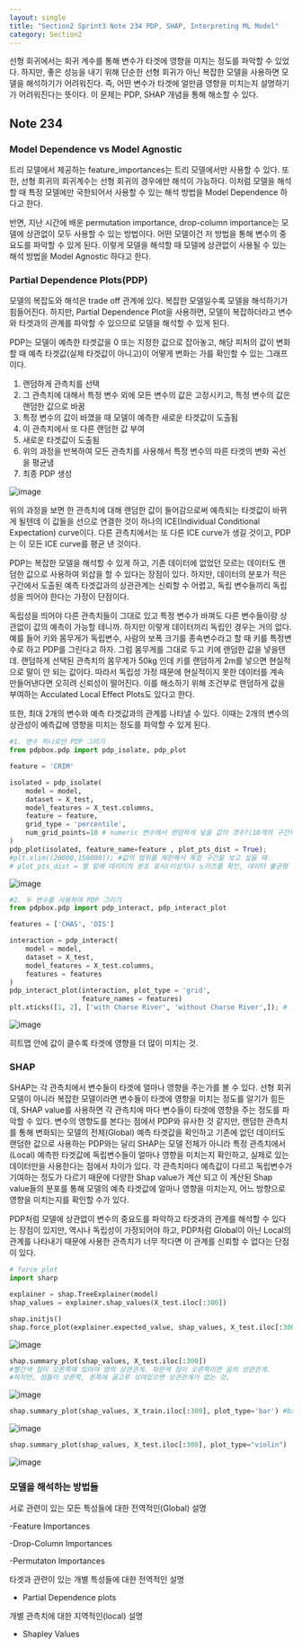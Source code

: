 ```yaml
---
layout: single
title: "Section2 Sprint3 Note 234 PDP, SHAP, Interpreting ML Model"
category: Section2
---
```


선형 회귀에서는 회귀 계수를 통해 변수가 타겟에 영향을 미치는 정도를 파악할 수 있었다. 하지만, 좋은 성능을 내기 위해 단순한 선형 회귀가 아닌 복잡한 모델을 사용하면 모델을 해석하기가 어려워진다.
즉, 어떤 변수가 타겟에 얼만큼 영향을 미치는지 설명하기가 어려워진다는 뜻이다. 이 문제는 PDP, SHAP 개념을 통해 해소할 수 있다.

## Note 234
### Model Dependence vs Model Agnostic
트리 모델에서 제공하는 feature_importances는 트리 모델에서만 사용할 수 있다. 또한, 선형 회귀의 회귀계수는 선형 회귀의 경우에만 해석이 가능하다.
이처럼 모델을 해석할 때 특정 모델에만 국한되어서 사용할 수 있는 해석 방법을 Model Dependence 하다고 한다.

반면, 지난 시간에 배운 permutation importance, drop-column importance는 모델에 상관없이 모두 사용할 수 있는 방법이다. 어떤 모델이건 저 방법을 통해 변수의 중요도를 파악할 수 있게 된다.
이렇게 모델을 해석할 때 모델에 상관없이 사용될 수 있는 해석 방법을 Model Agnostic 하다고 한다.

### Partial Dependence Plots(PDP)
모델의 복잡도와 해석은 trade off 관계에 있다. 복잡한 모델일수록 모델을 해석하기가 힘들어진다. 하지만, Partial Dependence Plot을 사용하면, 모델이 복잡하더라고 변수와 타겟과의 관계를
파악할 수 있으므로 모델을 해석할 수 있게 된다.

PDP는 모델이 예측한 타겟값을 0 또는 지정한 값으로 잡아놓고, 해당 피처의 값이 변화할 때 예측 타겟값(실제 타겟값이 아니고)이 어떻게 변화는 가를 확인할 수 있는 그래프이다. 
1) 랜덤하게 관측치를 선택
2) 그 관측치에 대해서 특정 변수 외에 모든 변수의 값은 고정시키고, 특정 변수의 값은 랜덤한 값으로 바꿈
3) 특정 변수의 값이 바꼈을 때 모델이 예측한 새로운 타겟값이 도출됨
4) 이 관측치에서 또 다른 랜덤한 값 부여
5) 새로운 타겟값이 도출됨
6) 위의 과정을 반복하여 모든 관측치를 사용해서 특정 변수의 따른 타겟의 변화 곡선을 평균냄
7) 최종 PDP 생성

![image](https://user-images.githubusercontent.com/97672187/158373189-c31ee196-184a-478e-b887-0f8f91c5f666.png)

위의 과정을 보면 한 관측치에 대해 랜덤한 값이 들어감으로써 예측되는 타겟값이 바뀌게 될텐데 이 값들을 선으로 연결한 것이 하나의 ICE(Individual Conditional Expectation) curve이다.
다른 관측치에서는 또 다른 ICE curve가 생길 것이고, PDP는 이 모든 ICE curve를 평균 낸 것이다.

PDP는 복잡한 모델을 해석할 수 있게 하고, 기존 데이터에 없었던 모르는 데이터도 랜덤한 값으로 사용하여 외삽을 할 수 있다는 장점이 있다. 하지만, 데이터의 분포가 적은 구간에서 도출된 
예측 타겟값과의 상관관계는 신뢰할 수 어렵고, 독립 변수들끼리 독립성을 띄어야 한다는 가정이 단점이다.

독립성을 띄어야 다른 관측치들이 그대로 있고 특정 변수가 바껴도 다른 변수들이랑 상관없이 값의 예측이 가능할 테니까. 하지만 이렇게 데이터끼리 독립인 경우는 거의 없다. 
예를 들어 키와 몸무게가 독립변수, 사람의 보폭 크기를 종속변수라고 할 때 키를 특정변수로 하고 PDP를 그린다고 하자. 그럼 몸무게를 그대로 두고 키에 랜덤한 값을 넣을텐데. 
랜덤하게 선택된 관측치의 몸무게가 50kg 인데 키를 랜덤하게 2m를 넣으면 현실적으로 말이 안 되는 값이다. 따라서 독립성 가정 때문에 현실적이지 못한 데이터를 계속 만들어낸다면 오히려 
신뢰성이 떨어진다. 이를 해소하기 위해 조건부로 랜덤하게 값을 부여하는 Acculated Local Effect Plots도 있다고 한다.

또한, 최대 2개의 변수와 예측 타겟값과의 관계를 나타낼 수 있다. 이때는 2개의 변수의 상관성이 예측값에 영향을 미치는 정도를 파악할 수 있게 된다.

```python
#1. 변수 하나로만 PDP 그리기
from pdpbox.pdp import pdp_isolate, pdp_plot

feature = 'CRIM'

isolated = pdp_isolate(
    model = model,
    dataset = X_test,
    model_features = X_test.columns,
    feature = feature,
    grid_type = 'percentile',
    num_grid_points=10 # numeric 변수에서 랜덤하게 넣을 값의 갯수?(10개의 구간의 값을 랜덤하게 부여한다.)
)
pdp_plot(isolated, feature_name=feature , plot_pts_dist = True);
#plt.xlim((20000,150000)); #값의 범위를 제한해서 특정 구간을 보고 싶을 때.
# plot_pts_dist = 젤 밑에 데이터의 분포 표시(이상치나 노이즈를 확인, 데이터 불균형 확인) 이를 통해 이 값을 신뢰할지 말지 결정할 수도 있다.
```

![image](https://user-images.githubusercontent.com/97672187/158375996-03277824-7a07-4a4e-b9ea-b40c2f939e91.png)


```python
#2. 두 변수를 사용하여 PDP 그리기
from pdpbox.pdp import pdp_interact, pdp_interact_plot

features = ['CHAS', 'DIS']

interaction = pdp_interact(
    model = model,
    dataset = X_test,
    model_features = X_test.columns,
    features = features
)
pdp_interact_plot(interaction, plot_type = 'grid',
                  feature_names = features)
plt.xticks([1, 2], ['with Charse River', 'without Charse River',]); # 범주형 변수에서 encoding된 값을 원래대로 표현하기 위해서 xticks로 직접 바꿈.

```

![image](https://user-images.githubusercontent.com/97672187/158376106-5746df0c-0322-47c7-804b-00ff3ccf58d9.png)

히트맵 안에 값이 클수록 타겟에 영향을 더 많이 미치는 것.


### SHAP
SHAP는 각 관측치에서 변수들이 타겟에 얼마나 영향을 주는가를 볼 수 있다. 선형 회귀 모델이 아니라 복잡한 모델이라면 변수들이 타겟에 영향을 미치는 정도를 알기가 힘든데, SHAP value를 사용하면
각 관측치에 마다 변수들이 타겟에 영향을 주는 정도를 파악할 수 있다. 변수의 영향도를 본다는 점에서 PDP와 유사한 것 같지만, 랜덤한 관측치를 통해 변화되는 모델의 전체(Global) 예측 타겟값을 
확인하고 기존에 없던 데이터도 랜덤한 값으로 사용하는 PDP와는 달리 SHAP는 모델 전체가 아니라 특정 관측치에서(Local) 예측한 타겟값에 독립변수들이 얼마나 영향을 미치는지 확인하고, 실제로 있는
데이터만을 사용한다는 점에서 차이가 있다. 각 관측치마다 예측값이 다르고 독립변수가 기여하는 정도가 다르기 때문에 다양한 Shap value가 계산 되고 이 계산된 Shap value들의 분포를 통해
모델의 예측 타겟값에 얼마나 영향을 미치는지, 어느 방향으로 영향을 미치는지를 확인할 수가 있다.

PDP처럼 모델에 상관없이 변수의 중요도를 파악하고 타겟과의 관계를 해석할 수 있다는 장점이 있지만, 역시나 독립성이 가정되어야 하고, PDP처럼 Global이 아닌 Local의 관계를 나타내기 때문에
사용한 관측치가 너무 작다면 이 관계를 신뢰할 수 없다는 단점이 있다.

```python
# force plot
import sharp

explainer = shap.TreeExplainer(model)
shap_values = explainer.shap_values(X_test.iloc[:300])

shap.initjs()
shap.force_plot(explainer.expected_value, shap_values, X_test.iloc[:300])
```
![image](https://user-images.githubusercontent.com/97672187/158379972-eae93691-3250-4baa-86a2-dc36416f2450.png)

```python
shap.summary_plot(shap_values, X_test.iloc[:300])
#빨간색 점이 오른쪽에 있어야 양의 상관관계. 파란색 점이 오른쪽이면 음의 상관관계.
#하지만, 점들이 오른쪽, 왼쪽에 골고루 섞여있으면 상관관계가 없는 것.

```

![image](https://user-images.githubusercontent.com/97672187/158380101-56805a02-5971-4dd1-87c5-c6cd7efa2885.png)


```python
shap.summary_plot(shap_values, X_train.iloc[:300], plot_type='bar') #bar는 shap value를 평균내서 기여도를 파악하는 것.
```

![image](https://user-images.githubusercontent.com/97672187/158380251-84220490-64ac-4a1d-b45d-726382a135da.png)

```python
shap.summary_plot(shap_values, X_test.iloc[:300], plot_type="violin")

```

![image](https://user-images.githubusercontent.com/97672187/158380289-ab955491-fa16-445a-b8ef-060e3deef1bf.png)



### 모델을 해석하는 방법들

서로 관련이 있는 모든 특성들에 대한 전역적인(Global) 설명

-Feature Importances

-Drop-Column Importances

-Permutaton Importances

타겟과 관련이 있는 개별 특성들에 대한 전역적인 설명

- Partial Dependence plots

개별 관측치에 대한 지역적인(local) 설명

- Shapley Values


